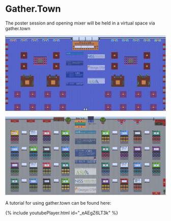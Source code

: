 # Gather.Town

The poster session and opening mixer will be held in a virtual space via gather.town

<img src="/assets/mixer_room.JPG" class="inline"/>


![posterroom](/assets/poster_room.JPG)


A tutorial for using gather.town can be found here:


{% include youtubePlayer.html id="_eAEgZ6LT3k" %}
